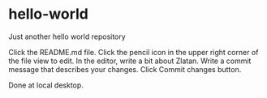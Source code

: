 # hello-world
Just another hello world repository

Click the README.md file.
Click the  pencil icon in the upper right corner of the file view to edit.
In the editor, write a bit about Zlatan.
Write a commit message that describes your changes.
Click Commit changes button.

Done at local desktop.
